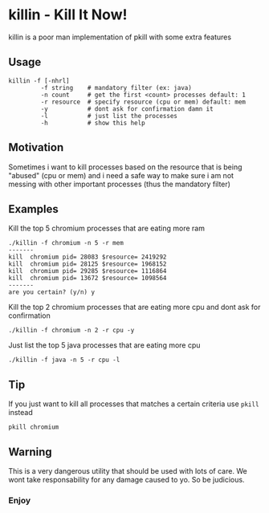 killin - Kill It Now!
=======
killin is a poor man implementation of pkill with some extra features

## Usage

	killin -f [-nhrl] 
             -f string    # mandatory filter (ex: java)
             -n count     # get the first <count> processes default: 1
             -r resource  # specify resource (cpu or mem) default: mem
             -y           # dont ask for confirmation damn it
             -l           # just list the processes 
             -h           # show this help

## Motivation

Sometimes i want to kill processes based on the 
resource that is being "abused" (cpu or mem) and i need
a safe way to make sure i am not messing with other important processes (thus the mandatory filter)

## Examples

Kill the top 5 chromium processes that are eating more ram
    
    ./killin -f chromium -n 5 -r mem 
    -------
    kill  chromium pid= 28083 $resource= 2419292
    kill  chromium pid= 28125 $resource= 1968152
    kill  chromium pid= 29285 $resource= 1116864
    kill  chromium pid= 13672 $resource= 1098564
    -------
    are you certain? (y/n) y


Kill the top 2 chromium processes that are eating more cpu
and dont ask for confirmation

    ./killin -f chromium -n 2 -r cpu -y

Just list the top 5 java processes that are eating more cpu

    ./killin -f java -n 5 -r cpu -l

## Tip
If you just want to kill all processes that matches a certain criteria use `pkill` instead

    pkill chromium

## Warning

This is a very dangerous utility that should be used with lots of care.
We wont take responsability for any damage caused to yo.
So be judicious.

### Enjoy
